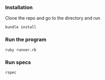 ### Installation

Clone the repo and go to the directory and run

    bundle install

### Run the program

    ruby runner.rb

### Run specs

    rspec
